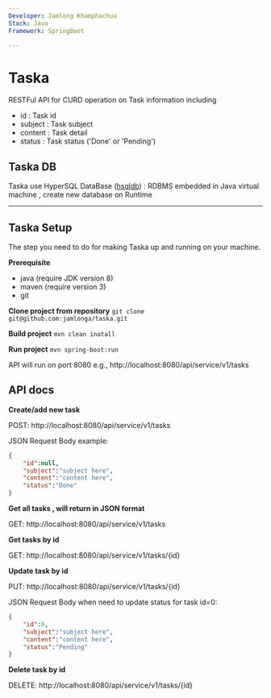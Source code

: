 ```yaml
---
Developer: Jamlong Khamphachua
Stack: Java
Framework: SpringBoot

---
```


Taska
=========

RESTFul API for CURD operation on Task information including

 - id : Task id
 - subject : Task subject
 - content : Task detail
 - status : Task status ('Done' or 'Pending')

Taska DB
--------------------------------
Taska use HyperSQL DataBase ([hsqldb](http://hsqldb.org/)) : RDBMS embedded in Java virtual machine ,
create new database on Runtime

----------
Taska Setup
--------------------------------
The step you need to do for making Taska up and running on your machine.

**Prerequisite**
- java (require JDK version 8)
- maven (require version 3)
- git

**Clone project from repository**
`git clone git@github.com:jamlonga/taska.git`

**Build project**
`mvn clean inatall`

**Run project**
`mvn spring-boot:run`

API will run on port 8080
e.g., http://localhost:8080/api/service/v1/tasks

API docs
--------------------------------
**Create/add new task**

POST: http://localhost:8080/api/service/v1/tasks

JSON Request Body example:
```json
{
    "id":null,
    "subject":"subject here",
    "content":"content here",
    "status":"Done"
}
```

**Get all tasks , will return in JSON format**

GET: http://localhost:8080/api/service/v1/tasks

**Get tasks by id**

GET: http://localhost:8080/api/service/v1/tasks/{id}

**Update task by id**

PUT: http://localhost:8080/api/service/v1/tasks/{id}

JSON Request Body when need to update status for task id=0:
```json
{
    "id":0,
    "subject":"subject here",
    "content":"content here",
    "status":"Pending"
}
```

**Delete task by id**

DELETE: http://localhost:8080/api/service/v1/tasks/{id}


